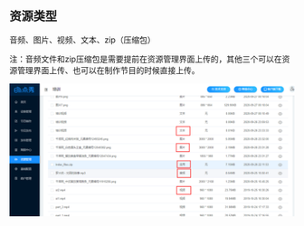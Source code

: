 ## 资源类型

音频、图片、视频、文本、zip（压缩包）

注：音频文件和zip压缩包是需要提前在资源管理界面上传的，其他三个可以在资源管理界面上传、也可以在制作节目的时候直接上传。

![avatar](../images/resource/2.png)
